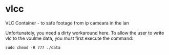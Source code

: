 # vlcc
VLC Container - to safe footage from ip cameara in the lan

Unfortunately, you need a dirty workaround here. 
To allow the user to write vlc to the voulme data, you must first execute the command:
```
sudo chmod -R 777 ./data
```